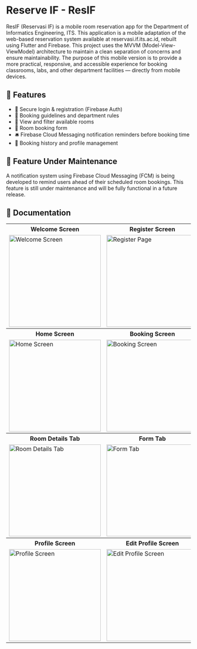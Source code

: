 # Reserve IF - ResIF 
ResIF (Reservasi IF) is a mobile room reservation app for the Department of Informatics Engineering, ITS. This application is a mobile adaptation of the web-based reservation system available at reservasi.if.its.ac.id, rebuilt using Flutter and Firebase. This project uses the MVVM (Model-View-ViewModel) architecture to maintain a clean separation of concerns and ensure maintainability. The purpose of this mobile version is to provide a more practical, responsive, and accessible experience for booking classrooms, labs, and other department facilities — directly from mobile devices.

## 📂 Features
- 🔐 Secure login & registration (Firebase Auth)
- 📖 Booking guidelines and department rules
- 🏫 View and filter available rooms
- 📝 Room booking form
- 🛎️ Firebase Cloud Messaging notification reminders before booking time
- 📆 Booking history and profile management

## 🚧 Feature Under Maintenance
A notification system using Firebase Cloud Messaging (FCM) is being developed to remind users ahead of their scheduled room bookings. This feature is still under maintenance and will be fully functional in a future release.

## 📱 Documentation
<table>
  <tr align="center">
    <th>Welcome Screen</th>
    <th>Register Screen</th>
    <th>Login Screen</th>
  </tr>
  <tr>
    <td><img src="https://github.com/user-attachments/assets/6ac877fd-d9ec-494c-b883-679b67e20a40" alt="Welcome Screen" width="250"></td>
    <td><img src="https://github.com/user-attachments/assets/4649bea5-23d3-4d6b-9b77-865376bc5797" alt="Register Page" width="250"></td>
    <td><img src="https://github.com/user-attachments/assets/7a5ba5d7-950b-4672-858d-f5bfc06a99ba" alt="Login Page" width="250"></td>
  <tr align="center">
    <th>Home Screen</th>
    <th>Booking Screen</th>
    <th>History Screen</th>
  </tr>
  <tr>
    <td><img src="https://github.com/user-attachments/assets/0f11312c-fa95-4352-80d8-8f53c7a1df11" alt="Home Screen" width="250"></td>
    <td><img src="https://github.com/user-attachments/assets/6fa54790-8eff-4456-843e-58c54e9f62aa" alt="Booking Screen" width="250"></td>
    <td><img src="https://github.com/user-attachments/assets/ea406973-9c5e-4671-bddd-c2194e15ddd9" alt="History Screen" width="250"></td>
   <tr align="center">
    <th>Room Details Tab</th>
    <th>Form Tab</th>
    <th>Agenda Screen</th>
  </tr>
  <tr>
    <td><img src="https://github.com/user-attachments/assets/9f6fdfa8-0d70-47dd-8ba9-bf79467887c2" alt="Room Details Tab" width="250"></td>
    <td><img src="https://github.com/user-attachments/assets/80dc4791-0df8-485b-93e9-1276bbdaec31" alt="Form Tab" width="250"></td>
    <td><img src="https://github.com/user-attachments/assets/acb0c079-bfdf-41b8-bca6-c22f2ac6160f" alt="Agenda Screen" width="250"></td>
   <tr align="center">
       <th>Profile Screen</th>
       <th>Edit Profile Screen</th>
       <th>Delete Account</th>
   </tr>
   <tr>
       <td><img src="https://github.com/user-attachments/assets/5870b6d6-5f2b-4ede-98af-73186ecbc8ee" alt="Profile Screen" width="250"></td>
       <td><img src="https://github.com/user-attachments/assets/f4a66744-72f2-4cb5-a374-7055ea4f05a6" alt="Edit Profile Screen" width="250"></td>
       <td><img src="https://github.com/user-attachments/assets/7cc3f4d6-e650-4aa2-8b98-e169d2ef8793" alt="Delete Account" width="250"></td>
</table>





